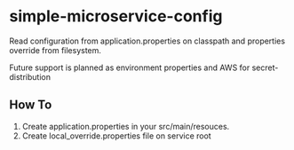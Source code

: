 # simple-microservice-config
Read configuration from application.properties on classpath and properties override from filesystem.

Future support is planned as environment properties and AWS for secret-distribution

## How To

1. Create application.properties in your src/main/resouces.
2. Create local_override.properties file on service root



